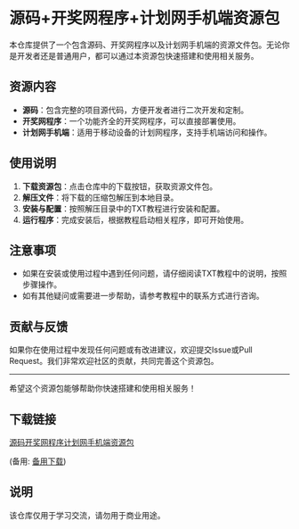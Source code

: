 # 源码+开奖网程序+计划网手机端资源包

本仓库提供了一个包含源码、开奖网程序以及计划网手机端的资源文件包。无论你是开发者还是普通用户，都可以通过本资源包快速搭建和使用相关服务。

## 资源内容

- **源码**：包含完整的项目源代码，方便开发者进行二次开发和定制。
- **开奖网程序**：一个功能齐全的开奖网程序，可以直接部署使用。
- **计划网手机端**：适用于移动设备的计划网程序，支持手机端访问和操作。

## 使用说明

1. **下载资源包**：点击仓库中的下载按钮，获取资源文件包。
2. **解压文件**：将下载的压缩包解压到本地目录。
3. **安装与配置**：按照解压目录中的TXT教程进行安装和配置。
4. **运行程序**：完成安装后，根据教程启动相关程序，即可开始使用。

## 注意事项

- 如果在安装或使用过程中遇到任何问题，请仔细阅读TXT教程中的说明，按照步骤操作。
- 如有其他疑问或需要进一步帮助，请参考教程中的联系方式进行咨询。

## 贡献与反馈

如果你在使用过程中发现任何问题或有改进建议，欢迎提交Issue或Pull Request。我们非常欢迎社区的贡献，共同完善这个资源包。

---

希望这个资源包能够帮助你快速搭建和使用相关服务！

## 下载链接
[源码开奖网程序计划网手机端资源包](https://pan.quark.cn/s/a220f9ec1e1b) 

(备用: [备用下载](https://pan.baidu.com/s/1YYE2W3r8TM7owyHVvtTmRA?pwd=1234))

## 说明

该仓库仅用于学习交流，请勿用于商业用途。
